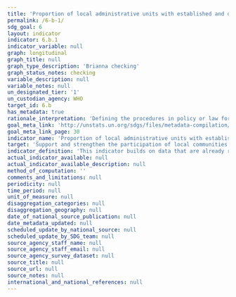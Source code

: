 ```yaml
---
title: 'Proportion of local administrative units with established and operational policies and procedures for participation of local communities in water and sanitation management'
permalink: /6-b-1/
sdg_goal: 6
layout: indicator
indicator: 6.b.1
indicator_variable: null
graph: longitudinal
graph_title: null
graph_type_description: 'Brianna checking'
graph_status_notes: checking
variable_description: null
variable_notes: null
un_designated_tier: '1'
un_custodian_agency: WHO
target_id: 6.b
has_metadata: true
rationale_interpretation: 'Defining the procedures in policy or law for the participation of local communities is vital to ensure needs of all the community is met, including the most vulnerable and also encourages ownership of schemes which in turn contributes to their sustainability.'
goal_meta_link: 'http://unstats.un.org/sdgs/files/metadata-compilation/Metadata-Goal-6.pdf'
goal_meta_link_page: 30
indicator_name: 'Proportion of local administrative units with established and operational policies and procedures for participation of local communities in water and sanitation management'
target: 'Support and strengthen the participation of local communities in improving water and sanitation management.'
indicator_definition: 'This indicator builds on data that are already regularly collected by UN-Water GLAAS on the presence, at the national level, of clearly defined procedures in laws or policies for participation by service users. NThis indicator will also build on the data collected for the Status of Integrated Water Resources Management (IWRM) reporting in SDG target 6.5, in particular on the presence of formal stakeholder structures established at sub-catchment level. Because of the above, it is envisaged that this indicator will evolve and will be further qualified during the SDG period, focussing on sanitation, drinking water and hygiene first and then expanding on water resources management.'
actual_indicator_available: null
actual_indicator_available_description: null
method_of_computation: ''
comments_and_limitations: null
periodicity: null
time_period: null
unit_of_measure: null
disaggregation_categories: null
disaggregation_geography: null
date_of_national_source_publication: null
date_metadata_updated: null
scheduled_update_by_national_source: null
scheduled_update_by_SDG_team: null
source_agency_staff_name: null
source_agency_staff_email: null
source_agency_survey_dataset: null
source_title: null
source_url: null
source_notes: null
international_and_national_references: null
---
```

